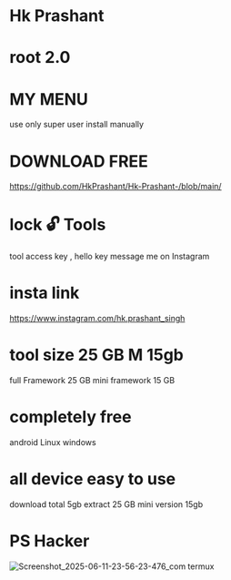 # Hk Prashant 
# root 2.0

# MY MENU 

use only super user install manually

# DOWNLOAD FREE 
https://github.com/HkPrashant/Hk-Prashant-/blob/main/
# lock 🔓 Tools 
tool access key , hello key message me on Instagram
# insta link 
https://www.instagram.com/hk.prashant_singh
# tool size 25 GB M 15gb
full Framework 25 GB mini framework 15 GB
# completely free
android Linux windows 
# all device easy to use
download total 5gb
extract 25 GB mini version 15gb
# PS Hacker

![Screenshot_2025-06-11-23-56-23-476_com termux](https://github.com/user-attachments/assets/019ed6d9-39cf-4ec0-9e8b-3a8209a9830b)

